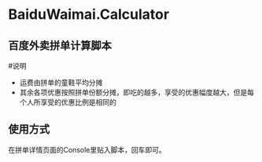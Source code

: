 # BaiduWaimai.Calculator
百度外卖拼单计算脚本
---

#说明
- 运费由拼单的童鞋平均分摊
- 其余各项优惠按照拼单份额分摊，即吃的越多，享受的优惠幅度越大，但是每个人所享受的优惠比例是相同的

## 使用方式
在拼单详情页面的Console里贴入脚本，回车即可。
